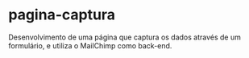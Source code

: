 # pagina-captura
Desenvolvimento de uma página que captura os dados através de um formulário, e utiliza o MailChimp como back-end.
